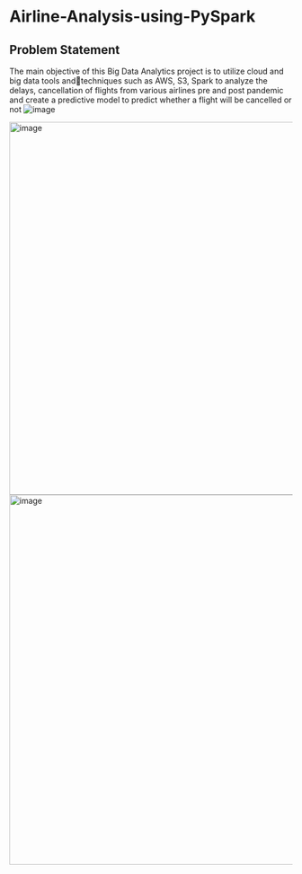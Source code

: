 # Airline-Analysis-using-PySpark

## Problem Statement

The main objective of this Big Data Analytics project is to utilize cloud and big data tools andtechniques such as AWS, S3, Spark to analyze the delays, cancellation of flights from various airlines pre and post pandemic and create a predictive model to predict whether a flight will be cancelled or not
![image](https://github.com/user-attachments/assets/dde63de3-6661-4c78-9132-268d5d589a3e)


<img width="664" alt="image" src="https://github.com/user-attachments/assets/28310eb5-ee7c-438f-bab7-9c311eec1134">

<img width="659" alt="image" src="https://github.com/user-attachments/assets/a3570888-9ed2-4535-bccc-5bfed8c76ed1">



